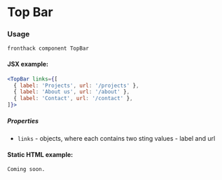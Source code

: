 # Top Bar

### Usage

```
fronthack component TopBar
```

#### JSX example:

```jsx
<TopBar links={[
  { label: 'Projects', url: '/projects' },
  { label: 'About us', url: '/about' },
  { label: 'Contact', url: '/contact' },
]}>
```

##### Properties

* `links` - objects, where each contains two sting values - label and url


#### Static HTML example:

```html
Coming soon.
```
